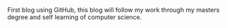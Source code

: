 First blog using GitHub, this blog will follow my work through my masters degree and self learning of computer science.

